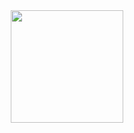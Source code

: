 <div align="center">
  <a href="https://github.com/AlvaroRCardoso">
  <img height="180rem" src="https://github-readme-stats.vercel.app/api/top-langs/?username=AlvaroRCardoso&layout=compact&langs_count=7&theme=dark"/>
</div>
